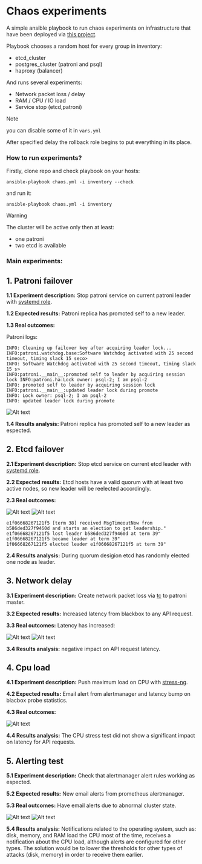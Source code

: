 
# Chaos experiments

A simple ansible playbook to run chaos experiments on infrastructure that have been deployed via [this project](https://github.com/fishaffair/sre-cource-deploy).

Playbook chooses a random host for every group in inventory:

 - etcd_cluster
 - postgres_cluster (patroni and psql)
 - haproxy (balancer)

And runs several experiments:

- Network packet loss / delay
- RAM / CPU / IO load
- Service stop (etcd,patroni)

> [!NOTE]
> you can disable some of it in ``vars.yml``

After specified delay the rollback role begins to put everything in its place.

### How to run experiments?

Firstly, clone repo and check playbook on your hosts:

`ansible-playbook chaos.yml -i inventory --check`

 and run it:

`ansible-playbook chaos.yml -i inventory`

> [!WARNING]
> The cluster will be active only then at least:
> - one patroni
> - two etcd
> is available

### Main experiments:

## 1. Patroni failover
  **1.1 Experiment description:** Stop patroni service on current patroni leader with [systemd role](roles/systemd/tasks/main.yml).

  **1.2 Expected results:** Patroni replica has promoted self to a new leader.

  **1.3 Real outcomes:**
  
  Patroni logs:
  
```
INFO: Cleaning up failover key after acquiring leader lock...
INFO:patroni.watchdog.base:Software Watchdog activated with 25 second timeout, timing slack 15 seco>
INFO: Software Watchdog activated with 25 second timeout, timing slack 15 s>
INFO:patroni.__main__:promoted self to leader by acquiring session lock INFO:patroni.ha:Lock owner: psql-2; I am psql-2
INFO: promoted self to leader by acquiring session lock
INFO:patroni.__main__:updated leader lock during promote
INFO: Lock owner: psql-2; I am psql-2
INFO: updated leader lock during promote
```
  
![Alt text](/img/patroni_grafana.png "patroni_grafana")  

  **1.4 Results analysis:** Patroni replica has promoted self to a new leader as espected.
  
## 2. Etcd failover
  **2.1 Experiment description:** Stop etcd service on current etcd leader with [systemd role](roles/systemd/tasks/main.yml).

  **2.2 Expected results:** Etcd hosts have a valid quorum with at least two active nodes, so new leader will be reelected accordingly.

  **2.3 Real outcomes:**
  
   ![Alt text](/img/etcd_alert.png "etcd_alert")
   ![Alt text](/img/etcd_grafana.png "etcd_grafana")

```
e1f06668267121f5 [term 38] received MsgTimeoutNow from b586ded327f9460d and starts an election to get leadership."
e1f06668267121f5 lost leader b586ded327f9460d at term 39"
e1f06668267121f5 became leader at term 39"
1f06668267121f5 elected leader e1f06668267121f5 at term 39"
``` 
  **2.4 Results analysis:** During quorum desigion etcd has randomly elected one node as leader.

## 3. Network delay
  **3.1 Experiment description:** Create network packet loss via [tc](roles/network/tasks/main.yml) to patroni master.

  **3.2 Expected results:** Increased latency from blackbox to any API request.

  **3.3 Real outcomes:** Latency has increased:
  
  ![Alt text](/img/blackbox_probe_grafana.png "blackbox_probe_grafana")
  ![Alt text](/img/blackbox_alert.png "blackbox_alert")

  **3.4 Results analysis:** negative impact on API request latency.

## 4. Cpu load
  **4.1 Experiment description:** Push maximum load on CPU with [stress-ng](roles/os/tasks/main.yml).

  **4.2 Expected results:** Email alert from alertmanager and latency bump on blacbox probe statistics.

  **4.3 Real outcomes:**
  
   ![Alt text](/img/cpu_alert.png "cpu_alert")

  **4.4 Results analysis:** The CPU stress test did not show a significant impact on latency for API requests.

## 5. Alerting test
  **5.1 Experiment description:** Check that alertmanager alert rules working as espected.

  **5.2 Expected results:** New email alerts from prometheus alertmanager.

  **5.3 Real outcomes:** Have email alerts due to abnormal cluster state.
  
  ![Alt text](/img/etcd_alert.png "etcd_alert")
  ![Alt text](/img/blackbox_alert.png "blackbox_alert")

**5.4 Results analysis:** Notifications related to the operating system, such as: disk, memory, and RAM load the CPU most of the time, receives a notification about the CPU load, although alerts are configured for other types. The solution would be to lower the thresholds for other types of attacks (disk, memory) in order to receive them earlier.
